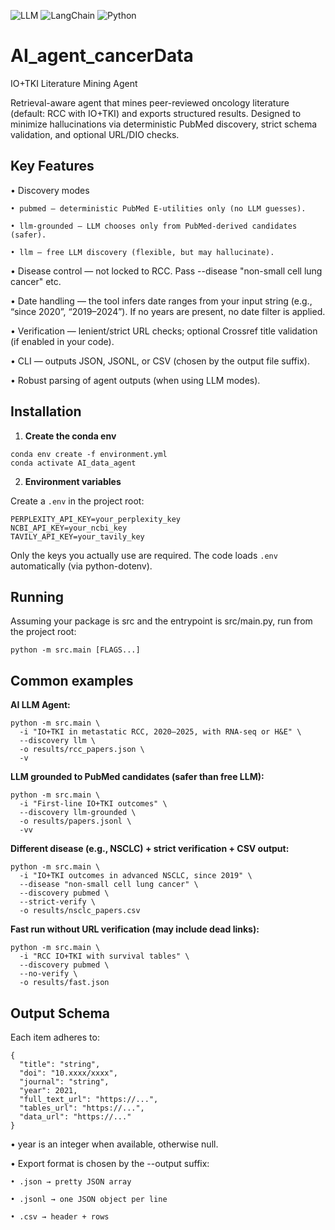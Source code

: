 ![LLM](https://img.shields.io/badge/LLM-blue) 
![LangChain](https://img.shields.io/badge/LangChain-green) 
![Python](https://img.shields.io/badge/Python-3.10-orange)

# AI_agent_cancerData
IO+TKI Literature Mining Agent

Retrieval-aware agent that mines peer-reviewed oncology literature (default: RCC with IO+TKI) and exports structured results.
Designed to minimize hallucinations via deterministic PubMed discovery, strict schema validation, and optional URL/DIO checks.

## Key Features

• Discovery modes

    • pubmed — deterministic PubMed E-utilities only (no LLM guesses).

    • llm-grounded — LLM chooses only from PubMed-derived candidates (safer).

    • llm — free LLM discovery (flexible, but may hallucinate).

• Disease control — not locked to RCC. Pass --disease "non-small cell lung cancer" etc.

• Date handling — the tool infers date ranges from your input string (e.g., “since 2020”, “2019–2024”). If no years are present, no date filter is applied.

• Verification — lenient/strict URL checks; optional Crossref title validation (if enabled in your code).

• CLI — outputs JSON, JSONL, or CSV (chosen by the output file suffix).

• Robust parsing of agent outputs (when using LLM modes).

## Installation

1) **Create the conda env**

```
conda env create -f environment.yml
conda activate AI_data_agent
```
2) **Environment variables**

Create a `.env` in the project root:
```
PERPLEXITY_API_KEY=your_perplexity_key
NCBI_API_KEY=your_ncbi_key
TAVILY_API_KEY=your_tavily_key
```
Only the keys you actually use are required. The code loads `.env` automatically (via python-dotenv).

## Running

Assuming your package is src and the entrypoint is src/main.py, run from the project root:

```
python -m src.main [FLAGS...]
```

## Common examples

**AI LLM Agent:**

```
python -m src.main \
  -i "IO+TKI in metastatic RCC, 2020–2025, with RNA-seq or H&E" \
  --discovery llm \
  -o results/rcc_papers.json \
  -v
```

**LLM grounded to PubMed candidates (safer than free LLM):**

```
python -m src.main \
  -i "First-line IO+TKI outcomes" \
  --discovery llm-grounded \
  -o results/papers.jsonl \
  -vv
```

**Different disease (e.g., NSCLC) + strict verification + CSV output:**

```
python -m src.main \
  -i "IO+TKI outcomes in advanced NSCLC, since 2019" \
  --disease "non-small cell lung cancer" \
  --discovery pubmed \
  --strict-verify \
  -o results/nsclc_papers.csv
```

**Fast run without URL verification (may include dead links):**

```
python -m src.main \
  -i "RCC IO+TKI with survival tables" \
  --discovery pubmed \
  --no-verify \
  -o results/fast.json
```

## Output Schema

Each item adheres to:

```
{
  "title": "string",
  "doi": "10.xxxx/xxxx",
  "journal": "string",
  "year": 2021,
  "full_text_url": "https://...",
  "tables_url": "https://...",
  "data_url": "https://..."
}
```

•  year is an integer when available, otherwise null.

•  Export format is chosen by the --output suffix:

    • .json → pretty JSON array

    • .jsonl → one JSON object per line

    • .csv → header + rows
